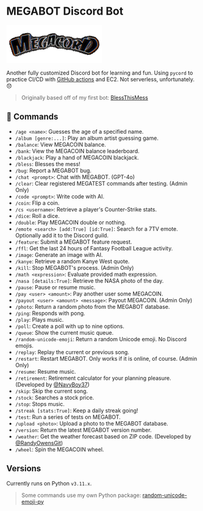 # MEGABOT Discord Bot

![MEGACORD LOGO](/images/thumbnail.gif)

Another fully customized Discord bot for learning and fun. Using `pycord` to practice CI/CD with [GitHub actions](https://github.com/NicPWNs/MEGABOT/actions) and EC2. Not serverless, unfortunately. 😞

> Originally based off of my first bot: [BlessThisMess](https://github.com/NicPWNs/Discord-BTM-Bot)

## 🤖 Commands

- `/age <name>`: Guesses the age of a specified name.
- `/album [genre:...]`: Play an album artist guessing game.
- `/balance`: View MEGACOIN balance.
- `/bank`: View the MEGACOIN balance leaderboard.
- `/blackjack`: Play a hand of MEGACOIN blackjack.
- `/bless`: Blesses the mess!
- `/bug`: Report a MEGABOT bug.
- `/chat <prompt>`: Chat with MEGABOT. (GPT-4o)
- `/clear`: Clear registered MEGATEST commands after testing. (Admin Only)
- `/code <prompt>`: Write code with AI.
- `/coin`: Flip a coin.
- `/cs <username>`: Retrieve a player's Counter-Strike stats.
- `/dice`: Roll a dice.
- `/double`: Play MEGACOIN double or nothing.
- `/emote <search> [add:True] [id:True]`: Search for a 7TV emote. Optionally add it to the Discord guild.
- `/feature`: Submit a MEGABOT feature request.
- `/ffl`: Get the last 24 hours of Fantasy Football League activity.
- `/image`: Generate an image with AI.
- `/kanye`: Retrieve a random Kanye West quote.
- `/kill`: Stop MEGABOT's process. (Admin Only)
- `/math <expression>`: Evaluate provided math expression.
- `/nasa [details:True]`: Retrieve the NASA photo of the day.
- `/pause`: Pause or resume music.
- `/pay <user> <amount>`: Pay another user some MEGACOIN.
- `/payout <user> <amount> <message>`: Payout MEGACOIN. (Admin Only)
- `/photo`: Return a random photo from the MEGABOT database.
- `/ping`: Responds with pong.
- `/play`: Plays music.
- `/poll`: Create a poll with up to nine options.
- `/queue`: Show the current music queue.
- `/random-unicode-emoji`: Return a random Unicode emoji. No Discord emojis.
- `/replay`: Replay the current or previous song.
- `/restart`: Restart MEGABOT. Only works if it is online, of course. (Admin Only)
- `/resume`: Resume music.
- `/retirement`: Retirement calculator for your planning pleasure. (Developed by [@NavyBoy37](https://github.com/NavyBoy37))
- `/skip`: Skip the current song.
- `/stock`: Searches a stock price.
- `/stop`: Stops music.
- `/streak [stats:True]`: Keep a daily streak going!
- `/test`: Run a series of tests on MEGABOT.
- `/upload <photo>`: Upload a photo to the MEGABOT database.
- `/version`: Return the latest MEGABOT version number.
- `/weather`: Get the weather forecast based on ZIP code. (Developed by [@RandyOwensGit](https://github.com/RandyOwensGit))
- `/wheel`: Spin the MEGACOIN wheel.

## Versions

Currently runs on Python `v3.11.x`.

> Some commands use my own Python package: [random-unicode-emoji-py](https://github.com/NicPWNs/random-unicode-emoji-py)
